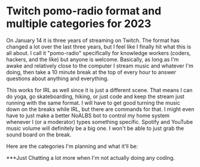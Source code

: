 # Twitch pomo-radio format and multiple categories for 2023

On January 14 it is three years of streaming on Twitch. The format has changed a lot over the last three years, but I feel like I finally hit what this is all about. I call it "pomo-radio" specifically for knowledge workers (coders, hackers, and the like) but anyone is welcome. Basically, as long as I'm awake and relatively close to the computer I stream music and whatever I'm doing, then take a 10 minute break at the top of every hour to answer questions about anything and everything.

This works for IRL as well since it is just a different scene. That means I can do yoga, go skateboarding, hiking, or just code and keep the stream just running with the same format. I will have to get good turning the music down on the breaks while IRL, but there are commands for that. I might even have to just make a better NoALBS bot to control my home system whenever I (or a moderator) types something specific. Spotify and YouTube music volume will definitely be a big one. I won't be able to just grab the sound board on the break.

Here are the categories I'm planning and what it'll be:

***Just Chatting a lot more when I'm not actually doing any coding.
